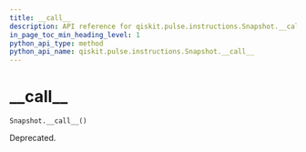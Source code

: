 ```yaml
---
title: __call__
description: API reference for qiskit.pulse.instructions.Snapshot.__call__
in_page_toc_min_heading_level: 1
python_api_type: method
python_api_name: qiskit.pulse.instructions.Snapshot.__call__
---
```


# \_\_call\_\_

<span id="qiskit.pulse.instructions.Snapshot.__call__" />

`Snapshot.__call__()`

Deprecated.


